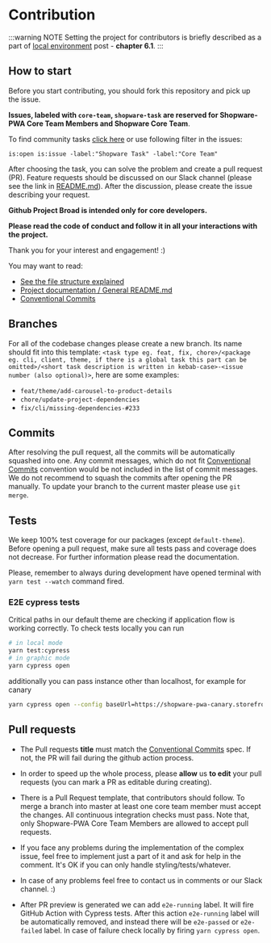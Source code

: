 # Contribution

:::warning NOTE
Setting the project for contributors is briefly described as a part of [local environment](/landing/getting-started/local-environment.html#contributor) post - **chapter 6.1**.
:::


## How to start

Before you start contributing, you should fork this repository and pick up the issue.

**Issues, labeled with `core-team`, `shopware-task` are reserved for Shopware-PWA Core Team Members and Shopware Core Team**.

To find community tasks [click here](https://github.com/DivanteLtd/shopware-pwa/issues?utf8=%E2%9C%93&q=is%3Aopen+is%3Aissue+-label%3A%22Shopware+Task%22+-label%3A%22Core+Team%22+) or use following filter in the issues:

```
is:open is:issue -label:"Shopware Task" -label:"Core Team"
```

After choosing the task, you can solve the problem and create a pull request (PR). Feature requests should be discussed on our Slack channel (please see the link in [README.md](https://github.com/DivanteLtd/shopware-pwa)). After the discussion, please create the issue describing your request.

**Github Project Broad is intended only for core developers.**

**Please read the code of conduct and follow it in all your interactions with the project.**

Thank you for your interest and engagement! :)

You may want to read:

- [See the file structure explained](./structure)
- [Project documentation / General README.md](./)
- [Conventional Commits](https://www.conventionalcommits.org/en/v1.0.0/)

## Branches

For all of the codebase changes please create a new branch. Its name should fit into this template: `<task type eg. feat, fix, chore>/<package eg. cli, client, theme, if there is a global task this part can be omitted>/<short task description is written in kebab-case>-<issue number (also optional)>`, here are some examples:

- `feat/theme/add-carousel-to-product-details`
- `chore/update-project-dependencies`
- `fix/cli/missing-dependencies-#233`

## Commits

After resolving the pull request, all the commits will be automatically squashed into one. Any commit messages, which do not fit [Conventional Commits](https://www.conventionalcommits.org/en/v1.0.0/) convention would be not included in the list of commit messages. We do not recommend to squash the commits after opening the PR manually. To update your branch to the current master please use `git merge`.

## Tests

We keep 100% test coverage for our packages (except `default-theme`). Before opening a pull request, make sure all tests pass and coverage does not decrease. For further information please read the documentation.

Please, remember to always during development have opened terminal with `yarn test --watch` command fired.

### E2E cypress tests

Critical paths in our default theme are checking if application flow is working correctly. To check tests locally you can run

```bash
# in local mode
yarn test:cypress
# in graphic mode
yarn cypress open
```

additionally you can pass instance other than localhost, for example for canary

```bash
yarn cypress open --config baseUrl=https://shopware-pwa-canary.storefrontcloud.io/
```

## Pull requests

- The Pull requests **title** must match the [Conventional Commits](https://www.conventionalcommits.org/en/v1.0.0/) spec.
  If not, the PR will fail during the github action process.

- In order to speed up the whole process, please **allow** us **to edit** your pull requests (you can mark a PR as editable during creating).

- There is a Pull Request template, that contributors should follow. To merge a branch into master at least one core team member must accept the changes. All continuous integration checks must pass. Note that, only Shopware-PWA Core Team Members are allowed to accept pull requests.

- If you face any problems during the implementation of the complex issue, feel free to implement just a part of it and ask for help in the comment. It's OK if you can only handle styling/tests/whatever.

- In case of any problems feel free to contact us in comments or our Slack channel. :)

- After PR preview is generated we can add `e2e-running` label. It will fire GitHub Action with Cypress tests. After this action `e2e-running` label will be automatically removed, and instead there will be `e2e-passed` or `e2e-failed` label. In case of failure check locally by firing `yarn cypress open`.
